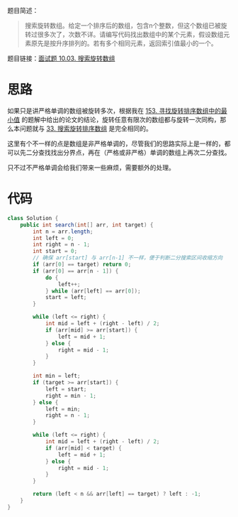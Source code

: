 题目简述：

> 搜索旋转数组。给定一个排序后的数组，包含n个整数，但这个数组已被旋转过很多次了，次数不详。请编写代码找出数组中的某个元素，假设数组元素原先是按升序排列的。若有多个相同元素，返回索引值最小的一个。

题目链接：[面试题 10.03. 搜索旋转数组](https://leetcode.cn/problems/search-rotate-array-lcci/)

# 思路

如果只是讲严格单调的数组被旋转多次，根据我在 [153. 寻找旋转排序数组中的最小值](https://leetcode.cn/problems/find-minimum-in-rotated-sorted-array/) 的题解中给出的论文的结论，旋转任意有限次的数组都与旋转一次同构，那么本问题就与 [33. 搜索旋转排序数组](https://leetcode.cn/problems/search-in-rotated-sorted-array/) 是完全相同的。

这里有个不一样的点是数组是非严格单调的，尽管我们的思路实际上是一样的，都可以先二分查找找出分界点，再在（严格或非严格）单调的数组上再次二分查找。

只不过不严格单调会给我们带来一些麻烦，需要额外的处理。

# 代码

```java
class Solution {
    public int search(int[] arr, int target) {
        int n = arr.length;
        int left = 0;
        int right = n - 1;
        int start = 0;
        // 确保 arr[start] 与 arr[n-1] 不一样，便于判断二分搜索区间收缩方向
        if (arr[0] == target) return 0;
        if (arr[0] == arr[n - 1]) {
            do {
                left++;
            } while (arr[left] == arr[0]);
            start = left;
        }

        while (left <= right) {
            int mid = left + (right - left) / 2;
            if (arr[mid] >= arr[start]) {
                left = mid + 1;
            } else {
                right = mid - 1;
            }
        }

        int min = left;
        if (target >= arr[start]) {
            left = start;
            right = min - 1;
        } else {
            left = min;
            right = n - 1;
        }

        while (left <= right) {
            int mid = left + (right - left) / 2;
            if (arr[mid] < target) {
                left = mid + 1;
            } else {
                right = mid - 1;
            }
        }

        return (left < n && arr[left] == target) ? left : -1;
    }
}
```

